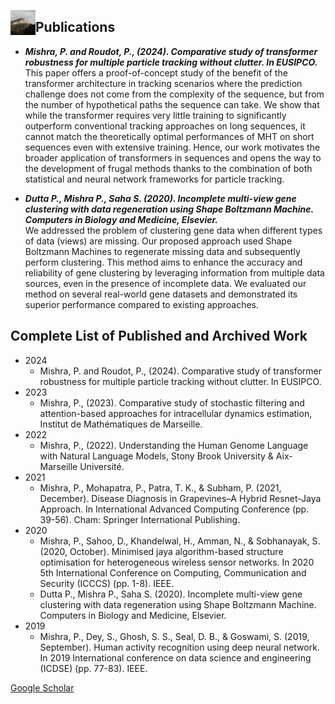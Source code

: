<link rel="stylesheet" href="styles.css">

[<img align="left" width="40" height="40" src="logo.jpeg">](https://piyushmishra12.github.io/)


## Publications

* ***Mishra, P. and Roudot, P., (2024). Comparative study of transformer robustness for multiple particle tracking without clutter. In EUSIPCO.***<br>
This paper offers a proof-of-concept study of the benefit of the transformer architecture in tracking scenarios where the prediction challenge does not come from the complexity of the sequence, but from the number of hypothetical paths the sequence can take. We show that while the transformer requires very little training to significantly outperform conventional tracking approaches on long sequences, it cannot match the theoretically optimal performances of MHT on short sequences even with extensive training. Hence, our work motivates the broader application of transformers in sequences and opens the way to the development of frugal methods thanks to the combination of both statistical and neural network frameworks for particle tracking.

* ***Dutta P., Mishra P., Saha S. (2020). Incomplete multi-view gene clustering with data regeneration using Shape Boltzmann Machine. Computers in Biology and Medicine, Elsevier.***<br>
We addressed the problem of clustering gene data when different types of data (views) are missing. Our proposed approach used Shape Boltzmann Machines to regenerate missing data and subsequently perform clustering. This method aims to enhance the accuracy and reliability of gene clustering by leveraging information from multiple data sources, even in the presence of incomplete data. We evaluated our method on several real-world gene datasets and demonstrated its superior performance compared to existing approaches.

## Complete List of Published and Archived Work
* 2024
  - Mishra, P. and Roudot, P., (2024). Comparative study of transformer robustness for multiple particle tracking without clutter. In EUSIPCO.
* 2023
  - Mishra, P., (2023). Comparative study of stochastic filtering and attention-based approaches for intracellular dynamics estimation, Institut de Mathématiques de Marseille.
* 2022
  - Mishra, P., (2022). Understanding the Human Genome Language with Natural Language Models, Stony Brook University & Aix-Marseille Université.
* 2021
  - Mishra, P., Mohapatra, P., Patra, T. K., & Subham, P. (2021, December). Disease Diagnosis in Grapevines–A Hybrid Resnet-Jaya Approach. In International Advanced Computing Conference (pp. 39-56). Cham: Springer International Publishing.
* 2020
  - Mishra, P., Sahoo, D., Khandelwal, H., Amman, N., & Sobhanayak, S. (2020, October). Minimised jaya algorithm-based structure optimisation for heterogeneous wireless sensor networks. In 2020 5th International Conference on Computing, Communication and Security (ICCCS) (pp. 1-8). IEEE.
  - Dutta P., Mishra P., Saha S. (2020). Incomplete multi-view gene clustering with data regeneration using Shape Boltzmann Machine. Computers in Biology and Medicine, Elsevier.
* 2019
  - Mishra, P., Dey, S., Ghosh, S. S., Seal, D. B., & Goswami, S. (2019, September). Human activity recognition using deep neural network. In 2019 International conference on data science and engineering (ICDSE) (pp. 77-83). IEEE.

[Google Scholar](https://scholar.google.com/citations?user=yFMgHqkAAAAJ&hl=en)

